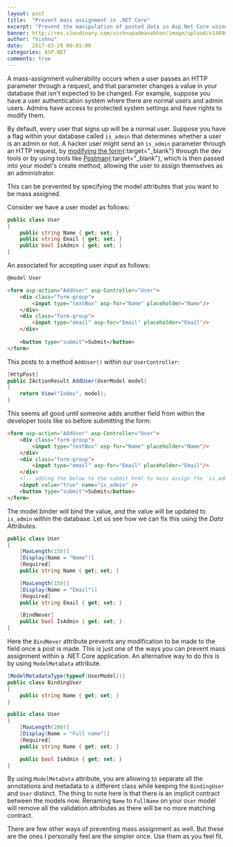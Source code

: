 ```yaml
---
layout: post
title:  "Prevent mass assignment in .NET Core"
excerpt: "Prevent the manipulation of posted data in Asp.Net Core using data attributes"
banner: http://res.cloudinary.com/vishnupadmanabhan/image/upload/v1489831960/NET.jpg
author: "Vishnu"
date:   2017-03-29 00:01:00
categories: ASP.NET
comments: true
---
```

A mass-assignment vulnerability occurs when a user passes an HTTP parameter through a request, and that parameter changes a value in your database that isn't expected to be changed. For example, suppose you have a user authentication system where there are normal users and admin users. Admins have access to protected system settings and have rights to modify them. 

By default, every user that signs up will be a normal user. Suppose you have a flag within your database called `is_admin` that determines whether a user is an admin or not. A hacker user might send an `is_admin` parameter through an HTTP request, by [modifying the form](http://homakov.blogspot.in/2012/03/how-to.html){:target="\_blank"} through the dev tools or by using tools like [Postman](https://getpostman.com){:target="\_blank"}, which is then passed into your model's create method, allowing the user to assign themselves as an administrator.

This can be prevented by specifying the model attributes that you want to be mass assigned.

Consider we have a user model as follows:

```csharp
public class User  
{
    public string Name { get; set; }
    public string Email { get; set; }
    public bool IsAdmin { get; set; }
}
```

An associated for accepting user input as follows:

```html
@model User

<form asp-action="AddUser" asp-Controller="User">  
    <div class="form-group">
        <input type="textBox" asp-for="Name" placeholder="Name"/>
    </div>
    <div class="form-group">
        <input type="email" asp-for="Email" placeholder="Email"/>
    </div>
    
    <button type="submit">Submit</button>
</form>  
```

This posts to a method `AddUser()` within our `UserController`:

```csharp
[HttpPost]
public IActionResult AddUser(UserModel model)  
{
    return View("Index", model);
}
```
This seems all good until someone adds another field from within the developer tools like so before submitting the form:

```html
<form asp-action="AddUser" asp-Controller="User">  
    <div class="form-group">
        <input type="textBox" asp-for="Name" placeholder="Name"/>
    </div>
    <div class="form-group">
        <input type="email" asp-for="Email" placeholder="Email"/>
    </div>
    <!-- adding the below to the submit html to mass assign the 'is_admin' field-->
    <input value="true" name="is_admin" />
    <button type="submit">Submit</button>
</form>

```

The model binder will bind the value, and the value will be updated to `is_admin` within the database. Let us see how we can fix this using the _Data Attributes_. 

```csharp
public class User  
{
    [MaxLength(150)]
    [Display(Name = "Name")]
    [Required]
    public string Name { get; set; }

    [MaxLength(150)]
    [Display(Name = "Email")]
    [Required]
    public string Email { get; set; }

    [BindNever]
    public bool IsAdmin { get; set; }
}
```

Here the `BindNever` attribute prevents any modification to be made to the field once a post is made. This is just one of the ways you can prevent mass assignment within a .NET Core application. An alternative way to do this is by using `ModelMetaData` attribute.

```csharp
[ModelMetadataType(typeof(UserModel))]
public class BindingUser  
{
    public string Name { get; set; }
}

public class User  
{
    [MaxLength(200)]
    [Display(Name = "Full name")]
    [Required]
    public string Name { get; set; }

    public bool IsAdmin { get; set; }
}
```

By using `ModelMetaData` attribute, you are allowing to separate all the annotations and metadata to a different class while keeping the `BindingUser` and `User` distinct. The thing to note here is that there is an implicit contract between the models now. Renaming `Name` to `FullName` on your `User` model will remove all the validation attributes as there will be no more matching contract.

There are few other ways of preventing mass assignment as well. But these are the ones I personally feel are the simpler once. Use them as you feel fit.